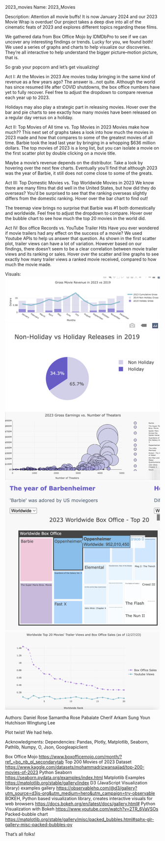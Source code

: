 2023_movies
Name: 2023_Movies

Description:
Attention all movie buffs! It is now January 2024 and our 2023 Movie Wrap is overdue! Our project takes a deep dive into all of the cinematic feats of 2023 and explores different topics regarding these films.

We gathered data from Box Office Mojo by IDMDbPro to see if we can uncover any interesting findings or trends. Lucky for you, we found both! We used a series of graphs and charts to help visualize our discoveries. They’re all interactive to help understand the bigger picture–motion picture, that is.

So grab your popcorn and let’s get visualizing!

Act I: At the Movies in 2023
Are movies today bringing in the same kind of revenue as a few years ago? The answer is…not quite. Although the world has since resumed life after COVID shutdowns, the box office numbers have yet to fully recover. Feel free to adjust the dropdown to compare revenue each year up to 2023.

Holidays may also play a strategic part in releasing movies. Hover over the bar and pie charts to see exactly how many movies have been released on a regular day versus on a holiday.

Act II: Top Movies of All time vs. Top Movies in 2023
Movies make how much?? This next set of graphs takes a look into how much the movies in 2023 made and how that compares to some of the greatest movies of all time. Barbie took the lead last year by bringing in a whopping $636 million dollars. The top movies of 2023 is a long list, but you can isolate a movie on the first scatter plot by double clicking on a movie title.

Maybe a movie’s revenue depends on the distributor. Take a look by hovering over the next few charts. Eventually you’ll find that although 2023 was the year of Barbie, it still does not come close to some of the greats.

Act III: Top Domestic Movies vs. Top Worldwide Movies in 2023
We know there are many films that did well in the United States, but how did they do overseas? You’d be surprised to see that the ranking overseas slightly differs from the domestic ranking. Hover over the bar chart to find out!

The treemap view brings no surprise that Barbie was #1 both domestically and worldwide. Feel free to adjust the dropdown to compare. Hover over the bubble chart to see how much the top 20 movies in the world did.

Act IV: Box office Records vs. YouTube Trailer Hits
Have you ever wondered if movie trailers had any effect on the success of a movie? We used Youtube APIs to help us answer that question. As shown in the first scatter plot, trailer views can have a lot of variation. However based on our findings, there doesn’t seem to be a clear correlation between movie trailer views and its ranking or sales. Hover over the scatter and line graphs to see exactly how many trailer views a ranked movie received, compared to how much the movie made.

Visuals:
![Alt text](Screenshot1.png)
![Alt text](Screenshot2.png)
![Alt text](Screenshot3.png)
![Alt text](Screenshot4.png)
![Alt text](Screenshot5.png)

Authors:
Daniel Rose
Samantha Rose Pabalate
Cherif Arkam
Sung Youn Hutchison
Wingtung Lee

Plot twist! We had help.

Acknowledgments:
Dependencies: Pandas, Plotly, Matplotlib, Seaborn, Pathlib, Numpy, O, Json, Googleapiclient

Box Office Mojo
https://www.boxofficemojo.com/month/?ref_=bo_nb_ql_secondarytab
Top 200 Movies of 2023 Dataset
https://www.kaggle.com/datasets/mohammadrizwansajjad/top-200-movies-of-2023
Python Seaborn
https://seaborn.pydata.org/examples/index.html
Matplotlib Examples
https://matplotlib.org/stable/gallery/index
D3 (JavaScript Visualization library) examples gallery
https://observablehq.com/@d3/gallery?utm_source=d3js-org&utm_medium=hero&utm_campaign=try-observable
BOKEH, Python based visualization library, creates interactive visuals for web browsers
https://docs.bokeh.org/en/latest/docs/gallery.html#
Python Visualization with Bokeh
https://www.youtube.com/watch?v=2TR_6VaVSOs
Packed-bubble chart
https://matplotlib.org/stable/gallery/misc/packed_bubbles.html#sphx-glr-gallery-misc-packed-bubbles-py

That’s all folks!


